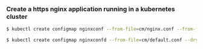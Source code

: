 ### Create a https nginx application running in a kubernetes cluster

```sh
$ kubectl create configmap nginxconf --from-file=cm/nginx.conf --from-file=cm/prometheus.lua -oyaml --dry-run | kubectl apply -f -

$ kubectl create configmap nginxconfd --from-file=cm/default.conf --dry-run -oyaml | kubectl apply -f -
```
